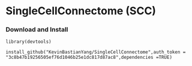 # SingleCellConnectome (SCC)

### Download and Install
   
    library(devtools)
   
    install_github("KevinBastianYang/SingleCellConnectome",auth_token = "3c8b47b19256505ef76d1046b25e1dc817d87ac8",dependencies =TRUE)
